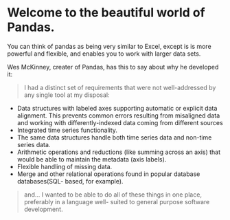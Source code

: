 # Welcome to the beautiful world of Pandas.
You can think of pandas as being very similar to Excel, except is is more powerful and flexible, and enables you to work with larger data sets.

Wes McKinney, creater of Pandas, has this to say about why he developed it:

> I had a distinct set of requirements that were not well-addressed by any single tool at my disposal:
 * Data structures with labeled axes supporting automatic or explicit data alignment. This prevents common errors resulting from misaligned data and working with differently-indexed data coming from different sources
 * Integrated time series functionality.
 * The same data structures handle both time series data and non-time series data.
 * Arithmetic operations and reductions (like summing across an axis) that would be able to maintain the metadata (axis labels).
 * Flexible handling of missing data.
 * Merge and other relational operations found in popular database databases(SQL- based, for example).

 > and... I wanted to be able to do all of these things in one place, preferably in a language well- suited to general purpose software development.

